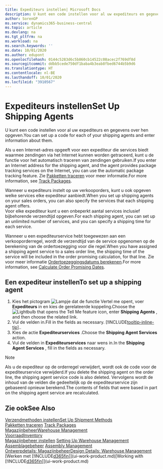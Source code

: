 ```yaml
---
title: Expediteurs instellen| Microsoft Docs
description: U kunt een code instellen voor al uw expediteurs en gegevens over hen opgeven.
author: SorenGP
ms.service: dynamics365-business-central
ms.topic: article
ms.devlang: na
ms.tgt_pltfrm: na
ms.workload: na
ms.search.keywords: ''
ms.date: 10/01/2020
ms.author: edupont
ms.openlocfilehash: 0144c5283d6c5b860cb14522c08acec2f769df8d
ms.sourcegitcommit: ddbb5cede750df1baba4b3eab8fbed6744b5b9d6
ms.translationtype: HT
ms.contentlocale: nl-BE
ms.lasthandoff: 10/01/2020
ms.locfileid: "3910567"
---
```

# <a name="set-up-shipping-agents"></a><span data-ttu-id="6b4f9-103">Expediteurs instellen</span><span class="sxs-lookup"><span data-stu-id="6b4f9-103">Set Up Shipping Agents</span></span>
<span data-ttu-id="6b4f9-104">U kunt een code instellen voor al uw expediteurs en gegevens over hen opgeven.</span><span class="sxs-lookup"><span data-stu-id="6b4f9-104">You can set up a code for each of your shipping agents and enter information about them.</span></span>  

<span data-ttu-id="6b4f9-105">Als u een Internet-adres opgeeft voor een expediteur die services biedt waarmee zendingen via het Internet kunnen worden getraceerd, kunt u de functie voor het automatisch traceren van zendingen gebruiken.</span><span class="sxs-lookup"><span data-stu-id="6b4f9-105">If you enter an Internet address for the shipping agent, and the agent provides package tracking services on the Internet, you can use the automatic package tracking feature.</span></span> <span data-ttu-id="6b4f9-106">Zie [Pakketten traceren](sales-how-track-packages.md) voor meer informatie.</span><span class="sxs-lookup"><span data-stu-id="6b4f9-106">For more information, see [Track Packages](sales-how-track-packages.md).</span></span>

<span data-ttu-id="6b4f9-107">Wanneer u expediteurs instelt op uw verkooporders, kunt u ook opgeven welke services elke expediteur aanbiedt.</span><span class="sxs-lookup"><span data-stu-id="6b4f9-107">When you set up shipping agents on your sales orders, you can also specify the services that each shipping agent offers.</span></span>  
<span data-ttu-id="6b4f9-108">Voor elke expediteur kunt u een onbeperkt aantal services inclusief bijbehorende verzendtijd opgeven.</span><span class="sxs-lookup"><span data-stu-id="6b4f9-108">For each shipping agent, you can set up an unlimited number of services, and you can specify a shipping time for each service.</span></span>  

<span data-ttu-id="6b4f9-109">Wanneer u een expediteurservice hebt toegewezen aan een verkooporderregel, wordt de verzendtijd van de service opgenomen op de berekening van de ordertoezegging voor die regel.</span><span class="sxs-lookup"><span data-stu-id="6b4f9-109">When you have assigned a shipping agent service to a sales order line, the shipping time of the service will be included in the order promising calculation, for that line.</span></span> <span data-ttu-id="6b4f9-110">Zie voor meer informatie [Ordertoezeggingsdatums berekenen](sales-how-to-calculate-order-promising-dates.md).</span><span class="sxs-lookup"><span data-stu-id="6b4f9-110">For more information, see [Calculate Order Promising Dates](sales-how-to-calculate-order-promising-dates.md).</span></span>

## <a name="to-set-up-a-shipping-agent"></a><span data-ttu-id="6b4f9-111">Een expediteur instellen</span><span class="sxs-lookup"><span data-stu-id="6b4f9-111">To set up a shipping agent</span></span>  
1.  <span data-ttu-id="6b4f9-112">Kies het pictogram ![Lampje dat de functie Vertel me opent](media/ui-search/search_small.png "Vertel me wat u wilt doen"), voer **Expediteurs** in en kies de gerelateerde koppeling.</span><span class="sxs-lookup"><span data-stu-id="6b4f9-112">Choose the ![Lightbulb that opens the Tell Me feature](media/ui-search/search_small.png "Tell me what you want to do") icon, enter **Shipping Agents** , and then choose the related link.</span></span>  
2.  <span data-ttu-id="6b4f9-113">Vul de velden in.</span><span class="sxs-lookup"><span data-stu-id="6b4f9-113">Fill in the fields as necessary.</span></span> [!INCLUDE[tooltip-inline-tip](includes/tooltip-inline-tip_md.md)]<span data-ttu-id="6b4f9-114">.</span><span class="sxs-lookup"><span data-stu-id="6b4f9-114">.</span></span>  
3.  <span data-ttu-id="6b4f9-115">Kies de actie **Expediteurservices** .</span><span class="sxs-lookup"><span data-stu-id="6b4f9-115">Choose the **Shipping Agent Services** action.</span></span>
4. <span data-ttu-id="6b4f9-116">Vul de velden in **Expediteurservices** naar wens in.</span><span class="sxs-lookup"><span data-stu-id="6b4f9-116">In the **Shipping Agent Services** , fill in the fields as necessary.</span></span>

> [!NOTE]  
>  <span data-ttu-id="6b4f9-117">Als u de expediteur op de orderregel verwijdert, wordt ook de code voor de expediteurservice verwijderd.</span><span class="sxs-lookup"><span data-stu-id="6b4f9-117">If you delete the shipping agent on the order line, the shipping agent service code is also deleted.</span></span> <span data-ttu-id="6b4f9-118">Vervolgens wordt de inhoud van de velden die gedeeltelijk op de expediteurservice zijn gebaseerd opnieuw berekend.</span><span class="sxs-lookup"><span data-stu-id="6b4f9-118">The contents of fields that were based in part on the shipping agent service are recalculated.</span></span>  

## <a name="see-also"></a><span data-ttu-id="6b4f9-119">Zie ook</span><span class="sxs-lookup"><span data-stu-id="6b4f9-119">See Also</span></span>
[<span data-ttu-id="6b4f9-120">Verzendmethoden instellen</span><span class="sxs-lookup"><span data-stu-id="6b4f9-120">Set Up Shipment Methods</span></span>](sales-how-set-up-shipment-methods.md)  
<span data-ttu-id="6b4f9-121">[Pakketten traceren](sales-how-track-packages.md)  </span><span class="sxs-lookup"><span data-stu-id="6b4f9-121">[Track Packages](sales-how-track-packages.md)  </span></span>  
[<span data-ttu-id="6b4f9-122">Magazijnbeheer</span><span class="sxs-lookup"><span data-stu-id="6b4f9-122">Warehouse Management</span></span>](warehouse-manage-warehouse.md)  
[<span data-ttu-id="6b4f9-123">Voorraad</span><span class="sxs-lookup"><span data-stu-id="6b4f9-123">Inventory</span></span>](inventory-manage-inventory.md)  
<span data-ttu-id="6b4f9-124">[Magazijnbeheer instellen](warehouse-setup-warehouse.md)   </span><span class="sxs-lookup"><span data-stu-id="6b4f9-124">[Setting Up Warehouse Management](warehouse-setup-warehouse.md)   </span></span>  
<span data-ttu-id="6b4f9-125">[Assemblagebeheer](assembly-assemble-items.md)  </span><span class="sxs-lookup"><span data-stu-id="6b4f9-125">[Assembly Management](assembly-assemble-items.md)  </span></span>  
[<span data-ttu-id="6b4f9-126">Ontwerpdetails: Magazijnbeheer</span><span class="sxs-lookup"><span data-stu-id="6b4f9-126">Design Details: Warehouse Management</span></span>](design-details-warehouse-management.md)  
<span data-ttu-id="6b4f9-127">[Werken met [!INCLUDE[d365fin](includes/d365fin_md.md)]](ui-work-product.md)</span><span class="sxs-lookup"><span data-stu-id="6b4f9-127">[Working with [!INCLUDE[d365fin](includes/d365fin_md.md)]](ui-work-product.md)</span></span>  
